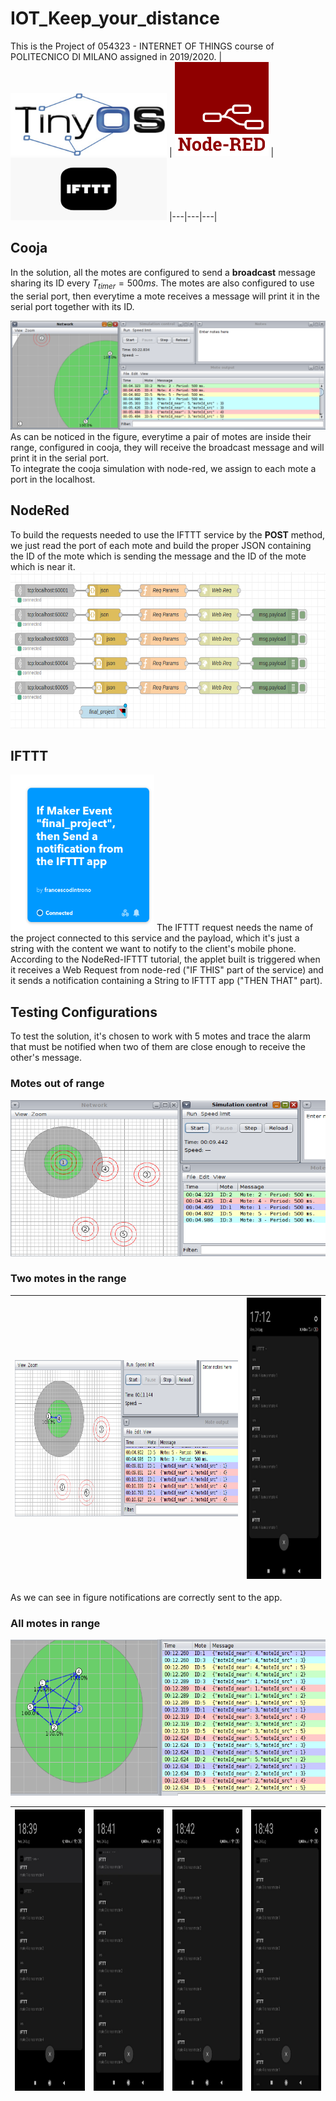 # IOT_Keep_your_distance
This is the Project of 054323 - INTERNET OF THINGS course of POLITECNICO DI MILANO assigned in 2019/2020.
|<img src="https://github.com/DT-Repo/IOT_Keep_your_distance/blob/master/Images/tinyos.jpg" width="250" height="100"> | <img src="https://github.com/DT-Repo/IOT_Keep_your_distance/blob/master/Images/node-red-logo.png" width="150" height="150"> | <img src="https://github.com/DT-Repo/IOT_Keep_your_distance/blob/master/Images/ifttt-logo.png" width="250" height="100"> 
|---|---|---|
## Cooja
In the solution, all the motes are configured to send a **broadcast** message sharing its ID every $T_{timer} = 500 ms$. 
The motes are also configured to use the serial port, then everytime a mote receives a message will print it in the serial port together with its ID.

![alt text](https://github.com/DT-Repo/IOT_Keep_your_distance/blob/master/Images/cooja.PNG)
As can be noticed in the figure, everytime a pair of motes are inside their range, configured in cooja, they will receive 
the broadcast message and will print it in the serial port. <br>
To integrate the cooja simulation with node-red, we assign to each mote a port in the localhost.


## NodeRed
To build the requests needed to use the IFTTT service by the **POST** method, we just read the port 
of each mote and build the proper JSON containing the ID of the mote which is sending the message and the ID of the mote which is near it.
<img src="https://github.com/DT-Repo/IOT_Keep_your_distance/blob/master/Images/node-red.png" width="600" height="250">

## IFTTT
<img src="https://github.com/DT-Repo/IOT_Keep_your_distance/blob/master/Images/ifttt.png" width="230" height="250">
The IFTTT request needs the name of the project connected to this service and the payload, which it's just 
a string with the content we want to notify to the client's mobile phone. According to the NodeRed-IFTTT tutorial, the applet 
built is triggered when it receives a Web Request from node-red ("IF THIS" part of the service) and it sends a notification containing a 
String to IFTTT app ("THEN THAT" part).

## Testing Configurations
To test the solution, it's chosen to work with 5 motes and trace the alarm that must be notified when two of them are close enough to receive 
the other's message. 

### Motes out of range
<img src="https://github.com/DT-Repo/IOT_Keep_your_distance/blob/master/Images/no_comunication.png" width="600" height="250">

### Two motes in the range
|<img src= "https://github.com/DT-Repo/IOT_Keep_your_distance/blob/master/Images/1-4comunication.png" width="600" height="250">|<img src= "https://github.com/DT-Repo/IOT_Keep_your_distance/blob/master/Images/first.png" width="200" height="450">|
|---|---|

As we can see in figure notifications are correctly sent to the app.

### All motes in range
<img src="https://github.com/DT-Repo/IOT_Keep_your_distance/blob/master/Images/all_in_range.png" width="600" height="250">

<img src= "https://github.com/DT-Repo/IOT_Keep_your_distance/blob/master/Images/uno.png" width="200" height="450"> |<img src= "https://github.com/DT-Repo/IOT_Keep_your_distance/blob/master/Images/due.png" width="200" height="450"> | <img src= "https://github.com/DT-Repo/IOT_Keep_your_distance/blob/master/Images/tre.png" width="200" height="450"> |<img src= "https://github.com/DT-Repo/IOT_Keep_your_distance/blob/master/Images/quattro.png" width="200" height="450"> 
|---|---|---|---|
